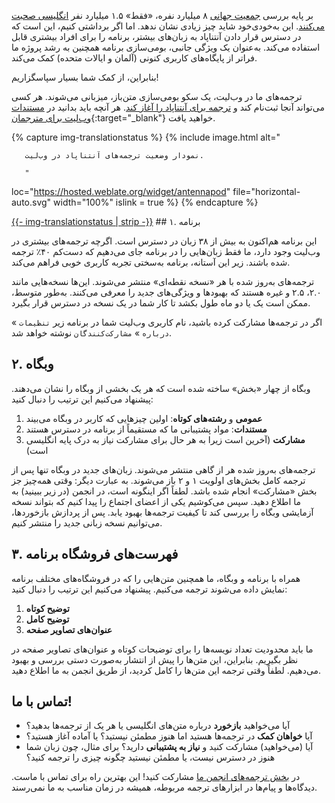 بر پایه بررسی [جمعیت جهانی](https://en.wikipedia.org/wiki/World_population) ۸ میلیارد نفره، «فقط» ۱.۵ میلیارد نفر [انگلیسی صحبت می‌کنند](https://www.ethnologue.com/insights/ethnologue200/). این به‌خودی‌خود شاید چیز زیادی نشان ندهد. اما اگر برداشتی کنیم، این است که در دسترس قرار دادن آنتناپاد به زبان‌های بیشتر، برنامه را برای افراد بیشتری قابل استفاده می‌کند. به‌عنوان یک ویژگی جانبی، بومی‌سازی برنامه همچنین به رشد پروژه ما فراتر از پایگاه‌های کاربری کنونی (آلمان و ایالات متحده) کمک می‌کند.

بنابراین، از کمک شما بسیار سپاسگزاریم!

ترجمه‌های ما در وب‌لیت، یک سکو بومی‌سازی متن‌باز، میزبانی می‌شوند. هر کسی می‌تواند آنجا ثبت‌نام کند و [ترجمه برای آنتناپاد را آغاز کند](https://hosted.weblate.org/projects/antennapod). هر آنچه باید بدانید در [مستندات وب‌لیت برای مترجمان](https://docs.weblate.org/en/latest/user/translating.html){:target="_blank"} خواهید یافت.

{% capture img-translationstatus %} {% include image.html alt="

       نمودار وضعیت ترجمه‌های آنتناپاد در وب‌لیت.

       "

loc="https://hosted.weblate.org/widget/antennapod" file="horizontal-auto.svg" width="100%" islink = true %} {% endcapture %}

<object data="https://hosted.weblate.org/widget/antennapod/horizontal-auto.svg" type="image/svg+xml" width="100%" height="auto" crossorigin="anonymous">
<a href="https://hosted.weblate.org/engage/antennapod" target="_blank">{{- img-translationstatus | strip -}}</a>
</object>## ۱. برنامه

این برنامه هم‌اکنون به بیش از ۳۸ زبان در دسترس است. اگرچه ترجمه‌های بیشتری در وب‌لیت وجود دارد، ما فقط زبان‌هایی را در برنامه جای می‌دهیم که دست‌کم ۴۰٪ ترجمه شده باشند. زیر این آستانه، برنامه به‌سختی تجربه کاربری خوبی فراهم می‌کند.

ترجمه‌های به‌روز شده با هر «نسخه نقطه‌ای» منتشر می‌شوند. این‌ها نسخه‌هایی مانند ۲.۰، ۲.۵ و غیره هستند که بهبودها و ویژگی‌های جدید را معرفی می‌کنند. به‌طور متوسط، ممکن است یک یا دو ماه طول بکشد تا کار شما در یک نسخه در دسترس قرار بگیرد.

اگر در ترجمه‌ها مشارکت کرده باشید، نام کاربری وب‌لیت شما در برنامه زیر `تنظیمات` » `درباره` » `مشارکت‌کنندگان` نوشته خواهد شد.

## ۲. وبگاه

وبگاه از چهار «بخش» ساخته شده است که هر یک بخشی از وبگاه را نشان می‌دهند. پیشنهاد می‌کنیم این ترتیب را دنبال کنید:

1. **عمومی** و **رشته‌های کوتاه**: اولین چیزهایی که کاربر در وبگاه می‌بیند
1. **مستندات**: مواد پشتیبانی ما که مستقیماً از برنامه در دسترس هستند
1. **مشارکت** (آخرین است زیرا به هر حال برای مشارکت نیاز به درک پایه انگلیسی است)

ترجمه‌های به‌روز شده هر از گاهی منتشر می‌شوند. زبان‌های جدید در وبگاه تنها پس از ترجمه کامل بخش‌های اولویت ۱ و ۲ باز می‌شوند. به عبارت دیگر: وقتی همه‌چیز جز بخش «مشارکت» انجام شده باشد. لطفاً اگر اینگونه است، در انجمن (در زیر ببینید) به ما اطلاع دهید. سپس می‌کوشیم یکی از اعضای اجتماع را پیدا کنیم که بتواند نسخه آزمایشی وبگاه را بررسی کند تا کیفیت ترجمه‌ها بهبود یابد. پس از پردازش بازخوردها، می‌توانیم نسخه زبانی جدید را منتشر کنیم.

## ۳. فهرست‌های فروشگاه برنامه

همراه با برنامه و وبگاه، ما همچنین متن‌هایی را که در فروشگاه‌های مختلف برنامه نمایش داده می‌شوند ترجمه می‌کنیم. پیشنهاد می‌کنیم این ترتیب را دنبال کنید:

1. **توضیح کوتاه**
1. **توضیح کامل**
1. **عنوان‌های تصاویر صفحه**

ما باید محدودیت تعداد نویسه‌ها را برای توضیحات کوتاه و عنوان‌های تصاویر صفحه در نظر بگیریم. بنابراین، این متن‌ها را پیش از انتشار به‌صورت دستی بررسی و بهبود می‌دهیم. لطفاً وقتی ترجمه این متن‌ها را کامل کردید، از طریق انجمن به ما اطلاع دهید.

## تماس با ما!

* آیا می‌خواهید **بازخورد** درباره متن‌های انگلیسی یا هر یک از ترجمه‌ها بدهید؟
* آیا **خواهان کمک** در ترجمه‌ها هستید اما هنوز مطمئن نیستید؟ یا آماده آغاز هستید؟
* آیا (می‌خواهید) مشارکت کنید و **نیاز به پشتیبانی** دارید؟ برای مثال، چون زبان شما هنوز در دسترس نیست، یا مطمئن نیستید چگونه چیزی را ترجمه کنید؟

در [بخش ترجمه‌های انجمن ما](https://forum.antennapod.org/c/translations/11) مشارکت کنید! این بهترین راه برای تماس با ماست. دیدگاه‌ها و پیام‌ها در ابزارهای ترجمه مربوطه، همیشه در زمان مناسب به ما نمی‌رسند.
